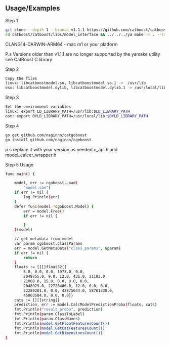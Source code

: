 
## Usage/Examples

Step 1
```bash
git clone --depth 1 --branch v1.1.1 https://github.com/catboost/catboost.git
cd catboost/catboost/libs/model_interface && ../../../ya make -r . --target-platform CLANG14-DARWIN-ARM64
```
CLANG14-DARWIN-ARM64 - mac m1 or your platform

P.s Versions older than v1.1.1 are no longer supported by the yamake utility see CatBoost C library

Step 2
```bash
Copy the files
linux: libcatboostmodel.so, libcatboostmodel.so.1 ->  /usr/lib
osx: libcatboostmodel.dylib, libcatboostmodel.dylib.1 -> /usr/local/lib
```

Step 3
```bash
Set the environment variables
linux: export LD_LIBRARY_PATH=/usr/lib:$LD_LIBRARY_PATH
osx: export DYLD_LIBRARY_PATH=/usr/local/lib:$DYLD_LIBRARY_PATH
```

Step 4
```bash
go get github.com/naginnn/catgoboost
go install github.com/naginnn/cgoboost
```
p.s replace it with your version as needed c_api.h and model_calcer_wrapper.h 

Step 5
Usage
```bash
func main() {

	model, err := cgoboost.Load(
		"model.cbm")
	if err != nil {
		log.Println(err)
	}
	defer func(model *cgoboost.Model) {
		err = model.Free()
		if err != nil {

		}
	}(model)

	// get metadata from model
	var param cgoboost.ClassParams
	err = model.GetMetaData("class_params", &param)
	if err != nil {
		return
	}
	floats := [][]float32{{
		5.0, 0.0, 0.0, 1973.0, 0.0,
		2048755.0, 9.0, 12.0, 431.0, 21103.0,
		21088.0, 15.0, 0.0, 0.0, 0.0,
		2048929.0, 22728486.0, 12.0, 0.0, 0.0,
		22289201.0, 0.0, 42875644.0, 58761330.0,
		45063584.0, 0.0, 0.0}}
	cats := [][]string{}
	prediction, err := model.CalcModelPredictionProba(floats, cats)
	fmt.Println("result_proba", prediction)
	fmt.Println(param.ClassToLabel)
	fmt.Println(param.ClassNames)
	fmt.Println(model.GetFloatFeaturesCount())
	fmt.Println(model.GetCatFeaturesCount())
	fmt.Println(model.GetDimensionsCount())
}

```

